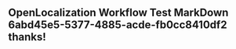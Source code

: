<properties
ms.topic="hero-topic"
ms.test1="hero-topic"
ms.test2="test"/>

## OpenLocalization Workflow Test MarkDown 6abd45e5-5377-4885-acde-fb0cc8410df2 thanks!
